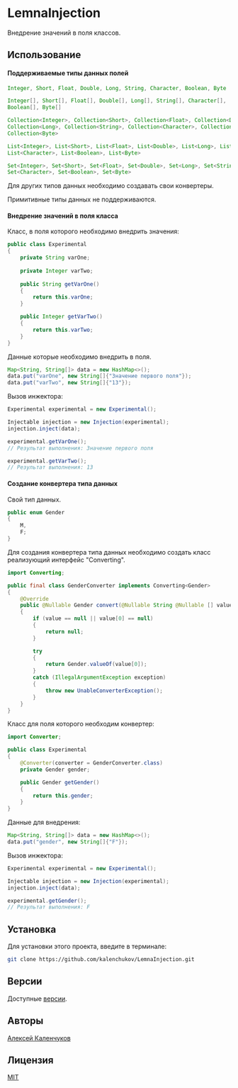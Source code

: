 # LemnaInjection

Внедрение значений в поля классов.

## Использование

#### Поддерживаемые типы данных полей

```java
Integer, Short, Float, Double, Long, String, Character, Boolean, Byte
```

```java
Integer[], Short[], Float[], Double[], Long[], String[], Character[],
Boolean[], Byte[]
```

```java
Collection<Integer>, Collection<Short>, Collection<Float>, Collection<Double>, 
Collection<Long>, Collection<String>, Collection<Character>, Collection<Boolean>,
Collection<Byte>
```

```java
List<Integer>, List<Short>, List<Float>, List<Double>, List<Long>, List<String>,
List<Character>, List<Boolean>, List<Byte>
```

```java
Set<Integer>, Set<Short>, Set<Float>, Set<Double>, Set<Long>, Set<String>,
Set<Character>, Set<Boolean>, Set<Byte>
```

Для других типов данных необходимо создавать свои конвертеры.

Примитивные типы данных не поддерживаются.

#### Внедрение значений в поля класса

Класс, в поля которого необходимо внедрить значения:

```java
public class Experimental
{
    private String varOne;
    
    private Integer varTwo;
    
    public String getVarOne()
    {
        return this.varOne;
    }

    public Integer getVarTwo()
    {
        return this.varTwo;
    }
}
```

Данные которые необходимо внедрить в поля.

```java
Map<String, String[]> data = new HashMap<>();
data.put("varOne", new String[]{"Значение первого поля"});
data.put("varTwo", new String[]{"13"});
```

Вызов инжектора:

```java
Experimental experimental = new Experimental();

Injectable injection = new Injection(experimental);
injection.inject(data);

experimental.getVarOne();
// Результат выполнения: Значение первого поля

experimental.getVarTwo();
// Результат выполнения: 13
```

#### Создание конвертера типа данных

Свой тип данных.

```java
public enum Gender
{
    M,
    F;
}
```

Для создания конвертера типа данных необходимо создать класс реализующий интерфейс "Converting".

```java
import Converting;

public final class GenderConverter implements Converting<Gender>
{
	@Override
	public @Nullable Gender convert(@Nullable String @Nullable [] value) throws UnableConverterException
	{
		if (value == null || value[0] == null)
		{
			return null;
		}

		try
		{
			return Gender.valueOf(value[0]);
		}
		catch (IllegalArgumentException exception)
		{
			throw new UnableConverterException();
		}
	}
}
```

Класс для поля которого необходим конвертер:

```java
import Converter;

public class Experimental
{
	@Converter(converter = GenderConverter.class)
	private Gender gender;

	public Gender getGender()
	{
		return this.gender;
	}
}
```

Данные для внедрения:

```java
Map<String, String[]> data = new HashMap<>();
data.put("gender", new String[]{"F"});
```

Вызов инжектора:

```java
Experimental experimental = new Experimental();

Injectable injection = new Injection(experimental);
injection.inject(data);

experimental.getGender();
// Результат выполнения: F
```

## Установка

Для установки этого проекта, введите в терминале:

```bash
git clone https://github.com/kalenchukov/LemnaInjection.git
```

## Версии

Доступные [версии](https://github.com/kalenchukov/LemnaInjection/releases).

## Авторы

[Алексей Каленчуков](https://github.com/kalenchukov)

## Лицензия

[MIT](https://opensource.org/licenses/MIT)
